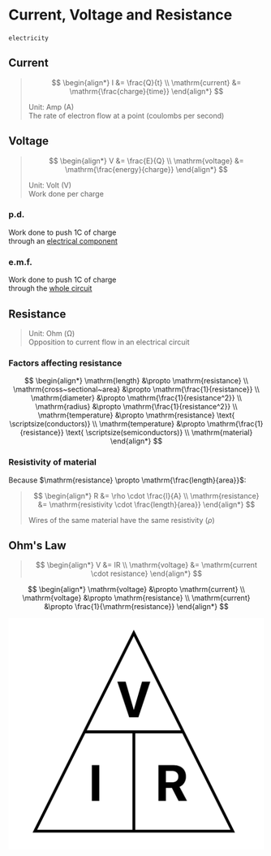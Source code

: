 # Current, Voltage and Resistance

`electricity`

## Current

> $$
> \begin{align*}
>   I &= \frac{Q}{t} \\
>   \mathrm{current} &= \mathrm{\frac{charge}{time}}
> \end{align*}
> $$
>
> Unit: Amp (A) \
> The rate of electron flow at a point (coulombs per second)

## Voltage

> $$
> \begin{align*}
>   V &= \frac{E}{Q} \\
>   \mathrm{voltage} &= \mathrm{\frac{energy}{charge}}
> \end{align*}
> $$
>
> Unit: Volt (V) \
> Work done per charge

### p.d.

Work done to push 1C of charge \
through an <u>electrical component</u>

### e.m.f.

Work done to push 1C of charge \
through the <u>whole circuit</u>

## Resistance

> Unit: Ohm (Ω) \
> Opposition to current flow in an electrical circuit

### Factors affecting resistance

$$
\begin{align*}
  \mathrm{length} &\propto \mathrm{resistance} \\
  \mathrm{cross~sectional~area} &\propto \mathrm{\frac{1}{resistance}} \\
  \mathrm{diameter} &\propto \mathrm{\frac{1}{resistance^2}} \\
  \mathrm{radius} &\propto \mathrm{\frac{1}{resistance^2}} \\
  \mathrm{temperature} &\propto \mathrm{resistance} \text{ \scriptsize(conductors)} \\
  \mathrm{temperature} &\propto \mathrm{\frac{1}{resistance}} \text{ \scriptsize(semiconductors)} \\
  \mathrm{material}
\end{align*}
$$

### Resistivity of material

Because $\mathrm{resistance} \propto \mathrm{\frac{length}{area}}$:

> $$
> \begin{align*}
>   R &= \rho \cdot \frac{l}{A} \\
>   \mathrm{resistance} &= \mathrm{resistivity \cdot \frac{length}{area}}
> \end{align*}
> $$
>
> Wires of the same material have the same resistivity ($\rho$)

## Ohm's Law

> $$
> \begin{align*}
>   V &= IR \\
>   \mathrm{voltage} &= \mathrm{current \cdot resistance}
> \end{align*}
> $$

$$
\begin{align*}
  \mathrm{voltage} &\propto \mathrm{current} \\
  \mathrm{voltage} &\propto \mathrm{resistance} \\
  \mathrm{current} &\propto \frac{1}{\mathrm{resistance}}
\end{align*}
$$

![Ohm's triangle](images/ohms-triangle.png)
